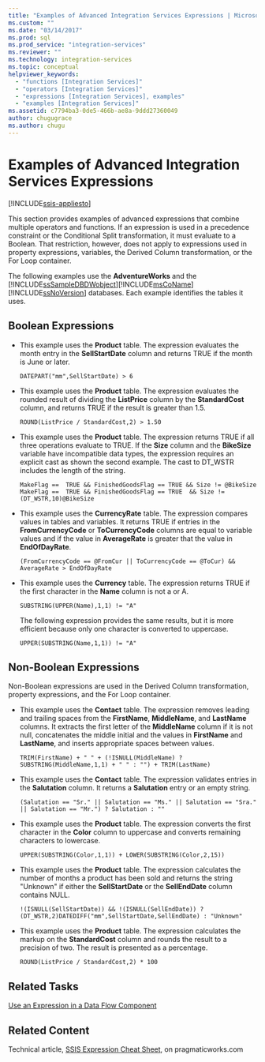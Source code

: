 ```yaml
---
title: "Examples of Advanced Integration Services Expressions | Microsoft Docs"
ms.custom: ""
ms.date: "03/14/2017"
ms.prod: sql
ms.prod_service: "integration-services"
ms.reviewer: ""
ms.technology: integration-services
ms.topic: conceptual
helpviewer_keywords: 
  - "functions [Integration Services]"
  - "operators [Integration Services]"
  - "expressions [Integration Services], examples"
  - "examples [Integration Services]"
ms.assetid: c7794ba3-0de5-466b-ae8a-9ddd27360049
author: chugugrace
ms.author: chugu
---
```

# Examples of Advanced Integration Services Expressions

[!INCLUDE[ssis-appliesto](../../includes/ssis-appliesto-ssvrpluslinux-asdb-asdw-xxx.md)]


  This section provides examples of advanced expressions that combine multiple operators and functions. If an expression is used in a precedence constraint or the Conditional Split transformation, it must evaluate to a Boolean. That restriction, however, does not apply to expressions used in property expressions, variables, the Derived Column transformation, or the For Loop container.  
  
 The following examples use the **AdventureWorks** and the [!INCLUDE[ssSampleDBDWobject](../../includes/sssampledbdwobject-md.md)][!INCLUDE[msCoName](../../includes/msconame-md.md)] [!INCLUDE[ssNoVersion](../../includes/ssnoversion-md.md)] databases. Each example identifies the tables it uses.  
  
## Boolean Expressions  
  
-   This example uses the **Product** table. The expression evaluates the month entry in the **SellStartDate** column and returns TRUE if the month is June or later.  
  
    ```  
    DATEPART("mm",SellStartDate) > 6  
    ```  
  
-   This example uses the **Product** table. The expression evaluates the rounded result of dividing the **ListPrice** column by the **StandardCost** column, and returns TRUE if the result is greater than 1.5.  
  
    ```  
    ROUND(ListPrice / StandardCost,2) > 1.50  
    ```  
  
-   This example uses the **Product** table. The expression returns TRUE if all three operations evaluate to TRUE. If the **Size** column and the **BikeSize** variable have incompatible data types, the expression requires an explicit cast as shown the second example. The cast to DT_WSTR includes the length of the string.  
  
    ```  
    MakeFlag ==  TRUE && FinishedGoodsFlag == TRUE && Size != @BikeSize  
    MakeFlag ==  TRUE && FinishedGoodsFlag == TRUE  && Size != (DT_WSTR,10)@BikeSize  
    ```  
  
-   This example uses the **CurrencyRate** table. The expression compares values in tables and variables. It returns TRUE if entries in the **FromCurrencyCode** or **ToCurrencyCode** columns are equal to variable values and if the value in **AverageRate** is greater that the value in **EndOfDayRate**.  
  
    ```  
    (FromCurrencyCode == @FromCur || ToCurrencyCode == @ToCur) && AverageRate > EndOfDayRate  
    ```  
  
-   This example uses the **Currency** table. The expression returns TRUE if the first character in the **Name** column is not a or A.  
  
    ```  
    SUBSTRING(UPPER(Name),1,1) != "A"  
    ```  
  
     The following expression provides the same results, but it is more efficient because only one character is converted to uppercase.  
  
    ```  
    UPPER(SUBSTRING(Name,1,1)) != "A"  
    ```  
  
## Non-Boolean Expressions  
 Non-Boolean expressions are used in the Derived Column transformation, property expressions, and the For Loop container.  
  
-   This example uses the **Contact** table. The expression removes leading and trailing spaces from the **FirstName**, **MiddleName**, and **LastName** columns. It extracts the first letter of the **MiddleName** column if it is not null, concatenates the middle initial and the values in **FirstName** and **LastName**, and inserts appropriate spaces between values.  
  
    ```  
    TRIM(FirstName) + " " + (!ISNULL(MiddleName) ? SUBSTRING(MiddleName,1,1) + " " : "") + TRIM(LastName)  
    ```  
  
-   This example uses the **Contact** table. The expression validates entries in the **Salutation** column. It returns a **Salutation** entry or an empty string.  
  
    ```  
    (Salutation == "Sr." || Salutation == "Ms." || Salutation == "Sra." || Salutation == "Mr.") ? Salutation : ""  
    ```  
  
-   This example uses the **Product** table. The expression converts the first character in the **Color** column to uppercase and converts remaining characters to lowercase.  
  
    ```  
    UPPER(SUBSTRING(Color,1,1)) + LOWER(SUBSTRING(Color,2,15))  
    ```  
  
-   This example uses the **Product** table. The expression calculates the number of months a product has been sold and returns the string "Unknown" if either the **SellStartDate** or the **SellEndDate** column contains NULL.  
  
    ```  
    !(ISNULL(SellStartDate)) && !(ISNULL(SellEndDate)) ? (DT_WSTR,2)DATEDIFF("mm",SellStartDate,SellEndDate) : "Unknown"  
    ```  
  
-   This example uses the **Product** table. The expression calculates the markup on the **StandardCost** column and rounds the result to a precision of two. The result is presented as a percentage.  
  
    ```  
    ROUND(ListPrice / StandardCost,2) * 100  
    ```  
  
## Related Tasks  
 [Use an Expression in a Data Flow Component](https://msdn.microsoft.com/library/9181b998-d24a-41fb-bb3c-14eee34f910d)  
  
## Related Content  
 Technical article, [SSIS Expression Cheat Sheet](https://go.microsoft.com/fwlink/?LinkId=746575), on pragmaticworks.com  
  
  
